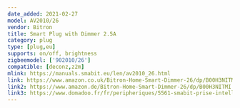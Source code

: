 ```yaml
---
date_added: 2021-02-27
model: AV2010/26
vendor: Bitron
title: Smart Plug with Dimmer 2.5A
category: plug
type: [plug,eu]
supports: on/off, brightness
zigbeemodel: ['902010/26']
compatible: [deconz,z2m]
mlink: https://manuals.smabit.eu/len/av2010_26.html
link: https://www.amazon.co.uk/Bitron-Home-Smart-Dimmer-26/dp/B00H3NITMI
link2: https://www.amazon.de/Bitron-Home-Smart-Dimmer-26/dp/B00H3NITMI
link3: https://www.domadoo.fr/fr/peripheriques/5561-smabit-prise-intelligente-zigbee-variateur-25a-8023874395845.html
---
```


